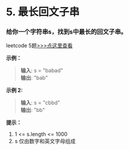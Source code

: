 # 5. 最长回文子串
### 给你一个字符串**s**，找到**s**中最长的回文子串。
leetcode 5题[>>>点这里查看](https://leetcode.cn/problems/longest-palindromic-substring/)

**示例：**
> **输入**: s = "babad"           
> **输出**: "bab"            

**示例 2:**
> **输入**: s = "cbbd"       
> **输出**: "bb"       

**提示：**
1. 1 <= s.length <= 1000
2. s 仅由数字和英文字母组成